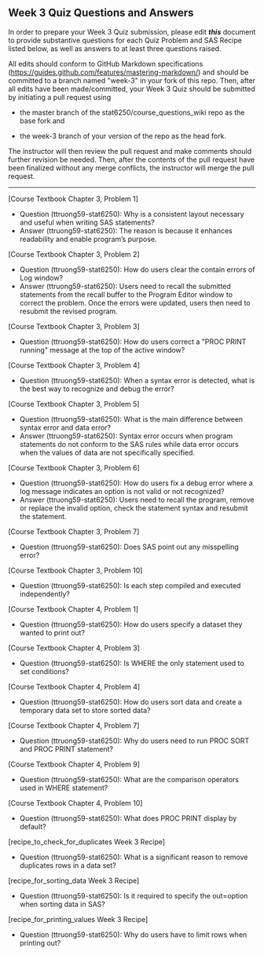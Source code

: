 
## Week 3 Quiz Questions and Answers

In order to prepare your Week 3 Quiz submission, please edit ***this*** document to provide substantive questions for each Quiz Problem and SAS Recipe listed below, as well as answers to at least three questions raised.

All edits should conform to GitHub Markdown specifications (https://guides.github.com/features/mastering-markdown/) and should be committed to a branch named "week-3" in your fork of this repo. Then, after all edits have been made/committed, your Week 3 Quiz should be submitted by initiating a pull request using

- the master branch of the stat6250/course_questions_wiki repo as the base fork and

- the week-3 branch of your version of the repo as the head fork.

The instructor will then review the pull request and make comments should further revision be needed. Then, after the contents of the pull request have been finalized without any merge conflicts, the instructor will merge the pull request.

********************************************************************************



[Course Textbook Chapter 3, Problem 1]
- Question (ttruong59-stat6250): Why is a consistent layout necessary and useful when writing SAS statements?
- Answer (ttruong59-stat6250): The reason is because it enhances readability and enable program’s purpose.

[Course Textbook Chapter 3, Problem 2]
- Question (ttruong59-stat6250): How do users clear the contain errors of Log window?
- Answer (ttruong59-stat6250): Users need to recall the submitted statements from the recall buffer to the Program Editor window to correct the problem. Once the errors were updated, users then need to resubmit the revised program.

[Course Textbook Chapter 3, Problem 3]
- Question (ttruong59-stat6250): How do users correct a "PROC PRINT running" message at the top of the active window?

[Course Textbook Chapter 3, Problem 4]
- Question (ttruong59-stat6250): When a syntax error is detected, what is the best way to recognize and debug the error?

[Course Textbook Chapter 3, Problem 5]
- Question (ttruong59-stat6250): What is the main difference between syntax error and data error?
- Answer (ttruong59-stat6250): Syntax error occurs when program statements do not conform to the SAS rules while data error occurs when the values of data are not specifically specified. 

[Course Textbook Chapter 3, Problem 6]
- Question (ttruong59-stat6250): How do users fix a debug error where a log message indicates an option is not valid or not recognized?
- Answer (ttruong59-stat6250): Users need to recall the program, remove or replace the invalid option, check the statement syntax and resubmit the statement.

[Course Textbook Chapter 3, Problem 7]
- Question (ttruong59-stat6250): Does SAS point out any misspelling error?

[Course Textbook Chapter 3, Problem 10]
- Question (ttruong59-stat6250): Is each step compiled and executed independently?

[Course Textbook Chapter 4, Problem 1]
- Question (ttruong59-stat6250): How do users specify a dataset they wanted to print out?

[Course Textbook Chapter 4, Problem 3] 
- Question (ttruong59-stat6250): Is WHERE the only statement used to set conditions? 

[Course Textbook Chapter 4, Problem 4]
- Question (ttruong59-stat6250): How do users sort data and create a temporary data set to store sorted data?

[Course Textbook Chapter 4, Problem 7]
- Question (ttruong59-stat6250): Why do users need to run PROC SORT and PROC PRINT statement?

[Course Textbook Chapter 4, Problem 9]
- Question (ttruong59-stat6250): What are the comparison operators used in WHERE statement?

[Course Textbook Chapter 4, Problem 10]
- Question (ttruong59-stat6250): What does PROC PRINT display by default?

[recipe_to_check_for_duplicates Week 3 Recipe]
- Question (ttruong59-stat6250): What is a significant reason to remove duplicates rows in a data set?

[recipe_for_sorting_data Week 3 Recipe]
- Question (ttruong59-stat6250): Is it required to specify the out=option when sorting data in SAS?

[recipe_for_printing_values Week 3 Recipe]
- Question (ttruong59-stat6250): Why do users have to limit rows when printing out?



